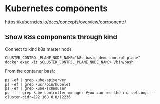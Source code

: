 # Kubernetes components

https://kubernetes.io/docs/concepts/overview/components/

## Show k8s components through kind

Connect to kind k8s master node
```
CLUSTER_CONTROL_PLANE_NODE_NAME="k8s-basic-demo-control-plane"
docker exec -it $CLUSTER_CONTROL_PLANE_NODE_NAME> /bin/bash
```

From the container bash:
```
ps -ef | grep kube-apiserver
ps -ef | grep /usr/bin/kubelet
ps -ef | grep kube-scheduler
ps -f | grep kube-controller-manager #you can see the cni settings --cluster-cidr=192.168.0.0/12236
```
